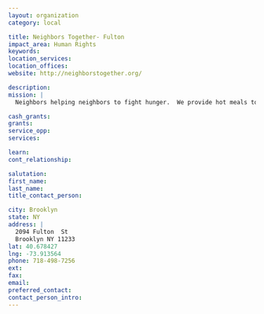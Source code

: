 ```yaml
---
layout: organization
category: local

title: Neighbors Together- Fulton
impact_area: Human Rights
keywords: 
location_services: 
location_offices: 
website: http://neighborstogether.org/

description: 
mission: |
  Neighbors helping neighbors to fight hunger.  We provide hot meals to  500 of ours neighbors on a daily basis.

cash_grants: 
grants: 
service_opp: 
services: 

learn: 
cont_relationship: 

salutation: 
first_name: 
last_name: 
title_contact_person: 

city: Brooklyn
state: NY
address: |
  2094 Fulton  St     
  Brooklyn NY 11233
lat: 40.678427
lng: -73.913564
phone: 718-498-7256
ext: 
fax: 
email: 
preferred_contact: 
contact_person_intro: 
---
```

